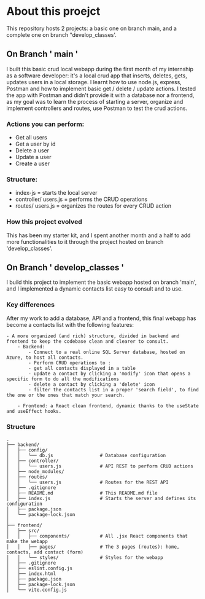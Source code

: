 # About this proejct

This repository hosts 2 projects: a basic one on branch main, and a complete one on branch "develop_classes'.


## On Branch ' main '

I built this basic crud local webapp during the first month of my internship as a software developer: it's a local crud app that inserts, deletes, gets, updates users in a local storage.
I learnt how to use node.js, express, Postman and how to implement basic get / delete / update actions.
I tested the app with Postman and didn't provide it with a database nor a frontend, as my goal was to learn the process of starting a server, organize and implement controllers and routes, use Postman to test the crud actions.


### Actions you can perform:

- Get all users
- Get a user by id 
- Delete a user 
- Update a user
- Create a user


### Structure:

- index-js = starts the local server
- controller/ users.js = performs the CRUD operations
- routes/ users.js = organizes the routes for every CRUD action


### How this project evolved

This has been my starter kit, and I spent another month and a half to add more functionalities to it through the project hosted on branch 'develop_classes'.



## On Branch ' develop_classes '

I build this project to implement the basic webapp hosted on branch 'main', and I implemented a dynamic contacts list easy to consult and to use.


### Key differences

After my work to add a database, API and a frontend, this final webapp has become a contacts list with the following features:

    - A more organized (and rich) structure, divided in backend and frontend to keep the codebase clean and clearer to consult.
        - Backend: 
            - Connect to a real online SQL Server database, hosted on Azure, to host all contacts.
            - Perform CRUD operations to :
            - get all contacts displayed in a table
            - update a contact by clicking a 'modify' icon that opens a specific form to do all the modifications
            - delete a contact by clicking a 'delete' icon
            - filter the contacts list in a proper 'search field', to find the one or the ones that match your search.

        - Frontend: a React clean frontend, dynamic thanks to the useState and useEffect hooks.


### Structure
```
.
├── backend/
│   ├── config/
│   │   └── db.js                 # Database configuration
│   ├── controller/
│   │   └── users.js              # API REST to perform CRUD actions
│   ├── node_modules/
│   ├── routes/
│   │   └── users.js              # Routes for the REST API
│   ├── .gitignore
│   ├── README.md                 # This README.md file
│   ├── index.js                  # Starts the server and defines its configuration
│   ├── package.json
│   └── package-lock.json
│
├── frontend/
│   ├── src/
│   │   ├── components/           # All .jsx React components that make the webapp
│   │   ├── pages/                # The 3 pages (routes): home, contacts, add contact (form)
│   │   └── styles/               # Styles for the webapp
│   ├── .gitignore
│   ├── eslint.config.js
│   ├── index.html
│   ├── package.json
│   ├── package-lock.json
│   └── vite.config.js
```